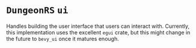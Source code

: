 # `DungeonRS` `ui`
Handles building the user interface that users can interact with.
Currently, this implementation uses the excellent `egui` crate,
but this might change in the future to `bevy_ui` once it matures enough.
